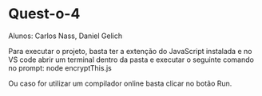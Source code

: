 # Quest-o-4

Alunos: Carlos Nass, Daniel Gelich

Para executar o projeto, basta ter a extenção do JavaScript instalada e no VS code abrir um terminal dentro da pasta e executar o seguinte comando no prompt: node encryptThis.js

Ou caso for utilizar um compilador online basta clicar no botão Run.
